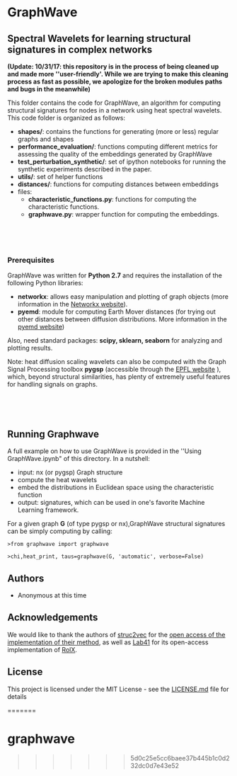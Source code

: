 # GraphWave
## Spectral Wavelets for learning structural signatures in complex networks

__(Update: 10/31/17: this repository is in the process of being cleaned up and made more ''user-friendly'. While we are trying to make this cleaning process as fast as possible, we apologize for the broken modules paths and bugs in the meanwhile)__

This folder contains the code for GraphWave, an algorithm for computing structural signatures for nodes in a network using heat spectral wavelets. 
This code folder is organized as follows:

+ __shapes/__: contains the functions for generating (more or less) regular graphs and shapes
+ __performance_evaluation/__: functions computing different metrics for assessing the quality of the embeddings generated by GraphWave
+ __test\_perturbation\_synthetic/__: set of ipython notebooks for running the synthetic
experiments described in the paper.
+ __utils/__: set of  helper functions
+ __distances/__: functions for computing distances between embeddings
+ files:
    + __characteristic\_functions.py__: functions for computing the characteristic functions.
    + __graphwave.py__: wrapper function for computing the embeddings.

&nbsp;

&nbsp;


### Prerequisites

GraphWave was written for __Python 2.7__ and requires the installation of the following Python libraries:


+ __networkx__: allows easy manipulation and plotting of graph objects (more information in the [Networkx website](https://networkx.github.io)).
+ __pyemd__: module for computing Earth Mover distances (for trying out other distances between diffusion distributions. More information in the [pyemd website](https://github.com/wmayner/pyemd))



Also, need standard packages: __scipy, sklearn, seaborn__ for analyzing and plotting results.

Note: heat diffusion scaling wavelets can also be computed with the Graph Signal Processing toolbox  __pygsp__ (accessible through the  [EPFL website](https://pygsp.readthedocs.io/en/stable/)  ), which, beyond structural similarities, has plenty of extremely useful features for handling signals on graphs.





&nbsp;

&nbsp;

## Running Graphwave

A full example on how to use GraphWave is provided in the ''Using GraphWave.ipynb" of this directory.
In a nutshell:

+ input: nx (or pygsp) Graph structure
+ compute the heat wavelets
+ embed the distributions in Euclidean space using the characteristic function
+ output: signatures, which can be used in one's favorite Machine Learning framework.

For a given graph __G__ (of type pygsp or nx),GraphWave structural signatures can be simply 
computing by calling:


```
>from graphwave import graphwave

>chi,heat_print, taus=graphwave(G, 'automatic', verbose=False)

```






## Authors

* Anonymous at this time

## Acknowledgements

We would like to thank the authors of [struc2vec](https://arxiv.org/abs/1704.03165) for the [open access of the implementation of their method](https://github.com/leoribeiro/struc2vec), as well as [Lab41](http://lab41.github.io/blog/2014/12/18/rolx-discovering-individuals-roles-in-a-social-network/) for its open-access implementation of [RolX](https://dl.acm.org/citation.cfm?id=2339723).

## License

This project is licensed under the MIT License - see the [LICENSE.md](LICENSE.md) file for details



=======
# graphwave
>>>>>>> 5d0c25e5cc6baee37b445b1c0d232dc0d7e43e52
